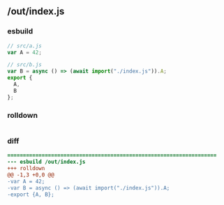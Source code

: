## /out/index.js
### esbuild
```js
// src/a.js
var A = 42;

// src/b.js
var B = async () => (await import("./index.js")).A;
export {
  A,
  B
};
```
### rolldown
```js

```
### diff
```diff
===================================================================
--- esbuild	/out/index.js
+++ rolldown	
@@ -1,3 +0,0 @@
-var A = 42;
-var B = async () => (await import("./index.js")).A;
-export {A, B};

```
